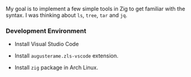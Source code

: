 My goal is to implement a few simple tools in Zig to get familiar with the syntax.
I was thinking about `ls`, `tree`, `tar` and `jq`.

### Development Environment

-   Install Visual Studio Code

-   Install `augusterame.zls-vscode` extension.

-   Install `zig` package in Arch Linux.
